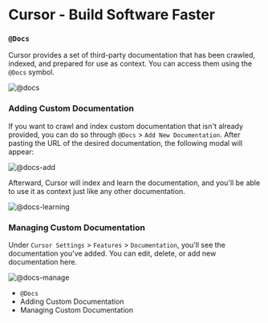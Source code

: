 # Cursor - Build Software Faster

### `@Docs`

Cursor provides a set of third-party documentation that has been crawled, indexed, and prepared for use as context. You can access them using the `@Docs` symbol.

![@docs](https://mintlify.s3-us-west-1.amazonaws.com/cursor/images/context/@docs.png)

### Adding Custom Documentation

If you want to crawl and index custom documentation that isn't already provided, you can do so through `@Docs` > `Add New Documentation`.
After pasting the URL of the desired documentation, the following modal will appear:

![@docs-add](https://mintlify.s3-us-west-1.amazonaws.com/cursor/images/context/@docs-add.png)

Afterward, Cursor will index and learn the documentation, and you'll be able to use it as context just like any other documentation.

![@docs-learning](https://mintlify.s3-us-west-1.amazonaws.com/cursor/images/context/@docs-learning.png)

### Managing Custom Documentation

Under `Cursor Settings` > `Features` > `Documentation`, you'll see the documentation you've added.
You can edit, delete, or add new documentation here.

![@docs-manage](https://mintlify.s3-us-west-1.amazonaws.com/cursor/images/context/@docs-manage.png)

- `@Docs`
- Adding Custom Documentation
- Managing Custom Documentation
